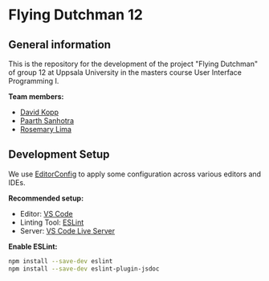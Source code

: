 # Flying Dutchman 12

## General information

This is the repository for the development of the project "Flying Dutchman" of group 12 at Uppsala University in the masters course User Interface Programming I.

**Team members:**

-   [David Kopp](https://github.com/davidkopp)
-   [Paarth Sanhotra](https://github.com/PaarthSan)
-   [Rosemary Lima](https://github.com/Murka2022)

## Development Setup

We use [EditorConfig](https://editorconfig.org/) to apply some configuration across various editors and IDEs.

**Recommended setup:**

-   Editor: [VS Code](https://code.visualstudio.com/)
-   Linting Tool: [ESLint](https://eslint.org/)
-   Server: [VS Code Live Server](https://ritwickdey.github.io/vscode-live-server/)

**Enable ESLint:**

```bash
npm install --save-dev eslint
npm install --save-dev eslint-plugin-jsdoc
```
